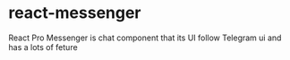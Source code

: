 # react-messenger
React Pro Messenger is chat component that its UI follow Telegram ui and has a lots of feture 
